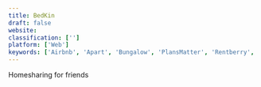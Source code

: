 ```yaml
---
title: BedKin
draft: false 
website: 
classification: ['']
platform: ['Web']
keywords: ['Airbnb', 'Apart', 'Bungalow', 'PlansMatter', 'Rentberry', 'Roof', 'Soulscape', 'Tellus', 'There', 'With', 'a']
---
```

Homesharing for friends